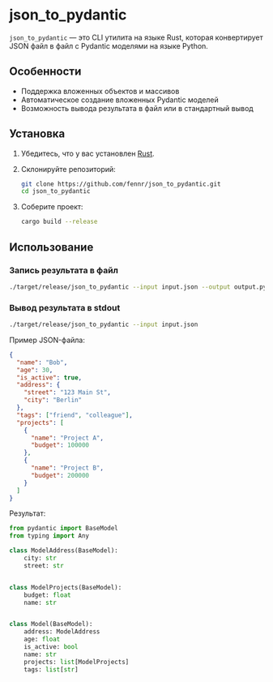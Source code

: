 # json_to_pydantic

`json_to_pydantic` — это CLI утилита на языке Rust, которая конвертирует JSON файл в файл с Pydantic моделями на языке Python.

## Особенности

- Поддержка вложенных объектов и массивов
- Автоматическое создание вложенных Pydantic моделей
- Возможность вывода результата в файл или в стандартный вывод

## Установка

1. Убедитесь, что у вас установлен [Rust](https://www.rust-lang.org/).
2. Склонируйте репозиторий:

    ```bash
    git clone https://github.com/fennr/json_to_pydantic.git
    cd json_to_pydantic
    ```

3. Соберите проект:

    ```bash
    cargo build --release
    ```

## Использование

### Запись результата в файл

```bash
./target/release/json_to_pydantic --input input.json --output output.py
```

### Вывод результата в stdout

```bash
./target/release/json_to_pydantic --input input.json
```

Пример JSON-файла:

```json
{
  "name": "Bob",
  "age": 30,
  "is_active": true,
  "address": {
    "street": "123 Main St",
    "city": "Berlin"
  },
  "tags": ["friend", "colleague"],
  "projects": [
    {
      "name": "Project A",
      "budget": 100000
    },
    {
      "name": "Project B",
      "budget": 200000
    }
  ]
}
```

Результат:

```py
from pydantic import BaseModel
from typing import Any

class ModelAddress(BaseModel):
    city: str
    street: str


class ModelProjects(BaseModel):
    budget: float
    name: str


class Model(BaseModel):
    address: ModelAddress
    age: float
    is_active: bool
    name: str
    projects: list[ModelProjects]
    tags: list[str]

```
